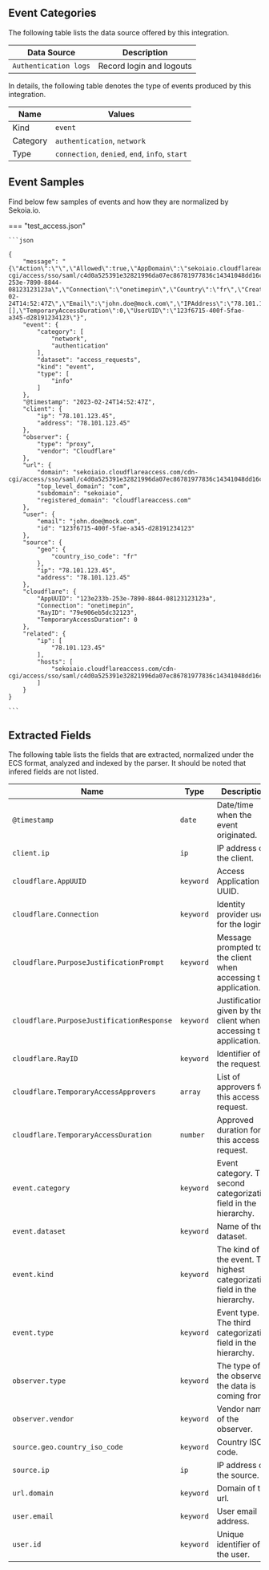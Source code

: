 
## Event Categories


The following table lists the data source offered by this integration.

| Data Source | Description                          |
| ----------- | ------------------------------------ |
| `Authentication logs` | Record login and logouts |





In details, the following table denotes the type of events produced by this integration.

| Name | Values |
| ---- | ------ |
| Kind | `event` |
| Category | `authentication`, `network` |
| Type | `connection`, `denied`, `end`, `info`, `start` |




## Event Samples

Find below few samples of events and how they are normalized by Sekoia.io.


=== "test_access.json"

    ```json
	
    {
        "message": "{\"Action\":\"\",\"Allowed\":true,\"AppDomain\":\"sekoiaio.cloudflareaccess.com/cdn-cgi/access/sso/saml/c4d0a525391e32821996da07ec86781977836c14341048dd16c4bb8173741238\",\"AppUUID\":\"123e233b-253e-7890-8844-08123123123a\",\"Connection\":\"onetimepin\",\"Country\":\"fr\",\"CreatedAt\":\"2023-02-24T14:52:47Z\",\"Email\":\"john.doe@mock.com\",\"IPAddress\":\"78.101.123.45\",\"PurposeJustificationPrompt\":\"\",\"PurposeJustificationResponse\":\"\",\"RayID\":\"79e906eb5dc32123\",\"TemporaryAccessApprovers\":[],\"TemporaryAccessDuration\":0,\"UserUID\":\"123f6715-400f-5fae-a345-d28191234123\"}",
        "event": {
            "category": [
                "network",
                "authentication"
            ],
            "dataset": "access_requests",
            "kind": "event",
            "type": [
                "info"
            ]
        },
        "@timestamp": "2023-02-24T14:52:47Z",
        "client": {
            "ip": "78.101.123.45",
            "address": "78.101.123.45"
        },
        "observer": {
            "type": "proxy",
            "vendor": "Cloudflare"
        },
        "url": {
            "domain": "sekoiaio.cloudflareaccess.com/cdn-cgi/access/sso/saml/c4d0a525391e32821996da07ec86781977836c14341048dd16c4bb8173741238",
            "top_level_domain": "com",
            "subdomain": "sekoiaio",
            "registered_domain": "cloudflareaccess.com"
        },
        "user": {
            "email": "john.doe@mock.com",
            "id": "123f6715-400f-5fae-a345-d28191234123"
        },
        "source": {
            "geo": {
                "country_iso_code": "fr"
            },
            "ip": "78.101.123.45",
            "address": "78.101.123.45"
        },
        "cloudflare": {
            "AppUUID": "123e233b-253e-7890-8844-08123123123a",
            "Connection": "onetimepin",
            "RayID": "79e906eb5dc32123",
            "TemporaryAccessDuration": 0
        },
        "related": {
            "ip": [
                "78.101.123.45"
            ],
            "hosts": [
                "sekoiaio.cloudflareaccess.com/cdn-cgi/access/sso/saml/c4d0a525391e32821996da07ec86781977836c14341048dd16c4bb8173741238"
            ]
        }
    }
    	
	```





## Extracted Fields

The following table lists the fields that are extracted, normalized under the ECS format, analyzed and indexed by the parser. It should be noted that infered fields are not listed.

| Name | Type | Description                |
| ---- | ---- | ---------------------------|
|`@timestamp` | `date` | Date/time when the event originated. |
|`client.ip` | `ip` | IP address of the client. |
|`cloudflare.AppUUID` | `keyword` | Access Application UUID. |
|`cloudflare.Connection` | `keyword` | Identity provider used for the login. |
|`cloudflare.PurposeJustificationPrompt` | `keyword` | Message prompted to the client when accessing the application. |
|`cloudflare.PurposeJustificationResponse` | `keyword` | Justification given by the client when accessing the application. |
|`cloudflare.RayID` | `keyword` | Identifier of the request. |
|`cloudflare.TemporaryAccessApprovers` | `array` | List of approvers for this access request. |
|`cloudflare.TemporaryAccessDuration` | `number` | Approved duration for this access request. |
|`event.category` | `keyword` | Event category. The second categorization field in the hierarchy. |
|`event.dataset` | `keyword` | Name of the dataset. |
|`event.kind` | `keyword` | The kind of the event. The highest categorization field in the hierarchy. |
|`event.type` | `keyword` | Event type. The third categorization field in the hierarchy. |
|`observer.type` | `keyword` | The type of the observer the data is coming from. |
|`observer.vendor` | `keyword` | Vendor name of the observer. |
|`source.geo.country_iso_code` | `keyword` | Country ISO code. |
|`source.ip` | `ip` | IP address of the source. |
|`url.domain` | `keyword` | Domain of the url. |
|`user.email` | `keyword` | User email address. |
|`user.id` | `keyword` | Unique identifier of the user. |

